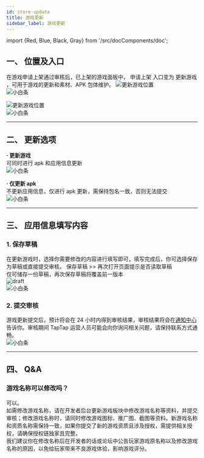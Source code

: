 ```yaml
---
id: store-update
title: 游戏更新
sidebar_label: 游戏更新
---
```

import {Red, Blue, Black, Gray} from '/src/docComponents/doc';


## **一、 位置及入口**  
在游戏申请上架通过审核后，已上架的游戏面板中，<Blue> 申请上架 </Blue>入口变为 <Blue> 更新游戏 </Blue>，可用于游戏的更新和素材、APK 包体维护。
![更新游戏位置](https://img.tapimg.com/market/images/40a9b47236195e95bdb37aafb8a4214d.png)  
![小白条](https://img.tapimg.com/market/images/c53d78b9b120276b53f82aebb0d01537.png)  

![更新游戏位置](https://img.tapimg.com/market/images/f26d7ea7dd7a94b5837a042d65e29674.png)  
![小白条](https://img.tapimg.com/market/images/c53d78b9b120276b53f82aebb0d01537.png)  

---

## **二、 更新选项**  

**· 更新游戏**  
可同时进行 apk 和应用信息更新  
![小白条](https://img.tapimg.com/market/images/c53d78b9b120276b53f82aebb0d01537.png)  

**· 仅更新 apk**  
不更新应用信息，仅进行 apk 更新，需保持包名一致，否则无法提交  
![小白条](https://img.tapimg.com/market/images/c53d78b9b120276b53f82aebb0d01537.png)  

---

## **三、 应用信息填写内容**  

### **1. 保存草稿**  
在更新游戏时，选择你需要修改的内容进行填写即可，填写完成后，你可选择保存为草稿或直接提交审核。
保存草稿 >> 再次打开页面提示是否读取草稿  
仅可储存一份草稿，再次保存草稿将覆盖前一版本  
![draft](https://img.tapimg.com/market/images/749d3b877fe95e142ec8c63f46b40ef4.png)  
![小白条](https://img.tapimg.com/market/images/c53d78b9b120276b53f82aebb0d01537.png)  

### **2. 提交审核**  
游戏更新提交后，预计将会在 24 小时内得到审核结果，审核结果将会在[通知中心](https://www.taptap.com/notifications?type=4&show_type=inbox)告诉你。审核期间 TapTap 运营人员可能会向你询问相关问题，请保持联系方式通畅。    
![小白条](https://img.tapimg.com/market/images/c53d78b9b120276b53f82aebb0d01537.png)  

---

## **四、 Q&A**  

### **游戏名称可以修改吗？**  
可以。  
如需修改游戏名称，请在开发者后台<Blue>更新游戏</Blue>板块中修改游戏名称等资料，并提交审核；修改游戏名称时，请同时修改游戏图标、推广图、截图等资料。新游戏名称和资质名称需保持一致，如果你提交了新的游戏资质且涉及授权，需提供相关授权，请确保授权链独家且完整。  
我们建议你在修改名称后在开发者的话或论坛中公告玩家游戏原名称以及修改游戏名称的原因，以免给玩家带来不良游戏体验，影响游戏评分。
